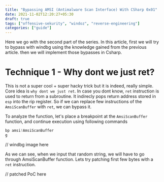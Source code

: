 ```yaml
---
title: "Bypassing AMSI (Antimalware Scan Interface) With CSharp 0x01"
date: 2021-11-02T12:20:27+05:30
draft: true
tags: ["offensive-sekurity", "windoz", "reverse-engineering"]
categories: ["guide"]
---
```


Here we go with the second part of the series. In this article, first we will try to bypass with windbg using the knowledge gained from the
previous article. then we will implement those bypasses in Csharp.

# Technique 1 - Why dont we just ret?

This is not a super cool + super hacky trick but it is indeed, really simple. Core idea is `why dont we just ret`. In case you dont know, 
`ret` instruction is used to return from a subroutine. It indirecly pops return address stored in `esp` into the rip register. So if we can replace few instructions of the `AmsiScanBuffer` with `ret`, we can bypass it.

To analyze the function, let's place a breakpoint at the `AmsiScanBuffer` function, and continue execution using following commands

```ps1
bp amsi!AmsiScanBuffer 
g
```

// windbg image here

As we can see, when we input that random string, we will have to go through AmsiScanBuffer function. Lets try patching first few bytes with a 
`ret` instruction.

// patched PoC here

